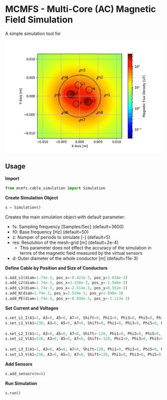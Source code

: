 # MCMFS - Multi-Core (AC) Magnetic Field Simulation

A simple simulation tool for 

![](assets/Balanced.gif)

## Usage
**Import**

````python
from mcmfs.cable_simulation import Simulation
````

**Create Simulation Object**
````python
s = Simulation()
````
Creates the main simulation object with default parameter:
- fs: Sampling frequency [Samples/Sec] (default=3600)
- f0: Base frequency [Hz] (default=50)
- z: Numper of periods to simulate [-] (default=5)
- res: Resolution of the mesh-grid [m] (default=2e-4) 
    - This parameter does not effect the accuracy of the simulation in terms of the magnetic field measured by the virtual sensors
- d: Outer diameter of the whole conductor [m] (default=11e-3)

**Define Cable by Position and Size of Conductors**
````python
s.add_L1(diam=1.74e-3, pos_x=-0.422e-3, pos_y=3.016e-3)
s.add_L2(diam=1.74e-3, pos_x=2.328e-3, pos_y=-1.568e-3)
s.add_L3(diam=1.74e-3, pos_x=-2.514e-3, pos_y=0.552e-3)
s.add_N(diam=1.74e-3, pos_x=2.529e-3, pos_y=1.698e-3)
s.add_PE(diam=1.74e-3, pos_x=-0.938e-3, pos_y=-2.113e-3)
````
**Set Current and Voltages**
````python
s.set_L1_I(A1=1, A3=0, A5=0, A7=0, Shift=0, Phi1=0, Phi3=0, Phi5=0, Phi7=0)
s.set_L1_V(A1=230, A3=0, A5=0, A7=0, Shift=0, Phi1=0, Phi3=0, Phi5=0, Phi7=0)

s.set_L2_I(A1=1, A3=0, A5=0, A7=0, Shift=-120, Phi1=0, Phi3=0, Phi5=0, Phi7=0)
s.set_L2_V(A1=230, A3=0, A5=0, A7=0, Shift=-120, Phi1=0, Phi3=0, Phi5=0, Phi7=0)

s.set_L3_I(A1=1, A3=0, A5=0, A7=0, Shift=120, Phi1=0, Phi3=0, Phi5=0, Phi7=0)
s.set_L3_V(A1=230, A3=0, A5=0, A7=0, Shift=120, Phi1=0, Phi3=0, Phi5=0, Phi7=0)
````
**Add Sensors**
````python
s.add_sensors(n=8)
````
**Run Simulation**
````python
s.run()
````
